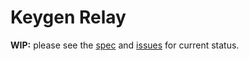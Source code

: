 # Keygen Relay

**WIP:** please see the [spec](https://github.com/keygen-sh/keygen-relay/blob/master/SPEC.md)
and [issues](https://github.com/keygen-sh/keygen-relay/issues) for current
status.
